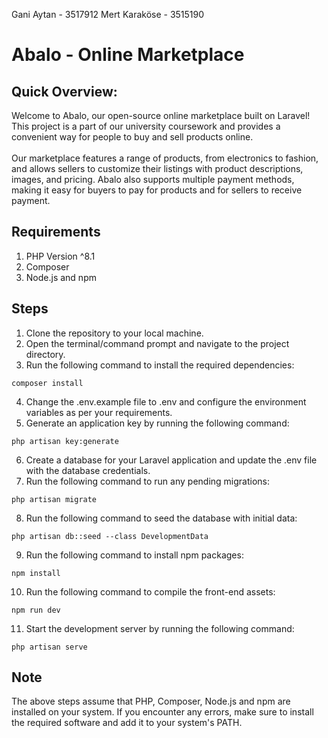 Gani Aytan - 3517912
Mert Karaköse - 3515190

# Abalo - Online Marketplace

## Quick Overview:
Welcome to Abalo, our open-source online marketplace built on Laravel! This project is a part of our university coursework and provides a convenient way for people to buy and sell products online. <br> <br>
Our marketplace features a range of products, from electronics to fashion, and allows sellers to customize their listings with product descriptions, images, and pricing. Abalo also supports multiple payment methods, making it easy for buyers to pay for products and for sellers to receive payment.

## Requirements
1. PHP Version ^8.1
2. Composer
3. Node.js and npm

## Steps
1. Clone the repository to your local machine.
2. Open the terminal/command prompt and navigate to the project directory.
3. Run the following command to install the required dependencies:
```
composer install
```
4. Change the .env.example file to .env and configure the environment variables as per your requirements.
5. Generate an application key by running the following command:
```
php artisan key:generate
```
6. Create a database for your Laravel application and update the .env file with the database credentials.
7. Run the following command to run any pending migrations:
```
php artisan migrate
```
8. Run the following command to seed the database with initial data:
```
php artisan db::seed --class DevelopmentData
```
9. Run the following command to install npm packages:
```
npm install
```
10. Run the following command to compile the front-end assets:
```
npm run dev
```
11. Start the development server by running the following command:
```
php artisan serve
```

## Note
The above steps assume that PHP, Composer, Node.js and npm are installed on your system. If you encounter any errors, make sure to install the required software and add it to your system's PATH.
